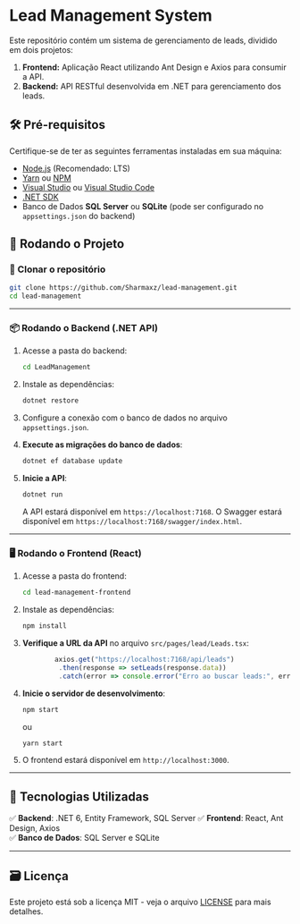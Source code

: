 # Lead Management System

Este repositório contém um sistema de gerenciamento de leads, dividido em dois projetos:

1. **Frontend:** Aplicação React utilizando Ant Design e Axios para consumir a API.
2. **Backend:** API RESTful desenvolvida em .NET para gerenciamento dos leads.

## 🛠️ **Pré-requisitos**
Certifique-se de ter as seguintes ferramentas instaladas em sua máquina:

- [Node.js](https://nodejs.org/) (Recomendado: LTS)
- [Yarn](https://yarnpkg.com/) ou [NPM](https://www.npmjs.com/)
- [Visual Studio](https://visualstudio.microsoft.com/) ou [Visual Studio Code](https://code.visualstudio.com/)
- [.NET SDK](https://dotnet.microsoft.com/en-us/download)
- Banco de Dados **SQL Server** ou **SQLite** (pode ser configurado no `appsettings.json` do backend)

## 🚀 **Rodando o Projeto**
### **📌 Clonar o repositório**
```bash
git clone https://github.com/Sharmaxz/lead-management.git
cd lead-management
```

---

### **📦 Rodando o Backend (.NET API)**
1. Acesse a pasta do backend:
   ```bash
   cd LeadManagement
   ```

2. Instale as dependências:
   ```bash
   dotnet restore
   ```

3. Configure a conexão com o banco de dados no arquivo `appsettings.json`.

4. **Execute as migrações do banco de dados**:
   ```bash
   dotnet ef database update
   ```

5. **Inicie a API**:
   ```bash
   dotnet run
   ```
   A API estará disponível em `https://localhost:7168`.
   O Swagger estará disponível em `https://localhost:7168/swagger/index.html`.
---

### **🖥️ Rodando o Frontend (React)**
1. Acesse a pasta do frontend:
   ```bash
   cd lead-management-frontend
   ```

2. Instale as dependências:
   ```bash
   npm install
   ```

3. **Verifique a URL da API** no arquivo `src/pages/lead/Leads.tsx`:
   ```js
           axios.get("https://localhost:7168/api/leads")
            .then(response => setLeads(response.data))
            .catch(error => console.error("Erro ao buscar leads:", error));
   ```

4. **Inicie o servidor de desenvolvimento**:
   ```bash
   npm start
   ```
   ou
   ```bash
   yarn start
   ```

5. O frontend estará disponível em `http://localhost:3000`.

---

## 🌟 **Tecnologias Utilizadas**
✅ **Backend**: .NET 6, Entity Framework, SQL Server
✅ **Frontend**: React, Ant Design, Axios  
✅ **Banco de Dados**: SQL Server e SQLite

---

## 🗃️ **Licença**
Este projeto está sob a licença MIT - veja o arquivo [LICENSE](LICENSE) para mais detalhes.
